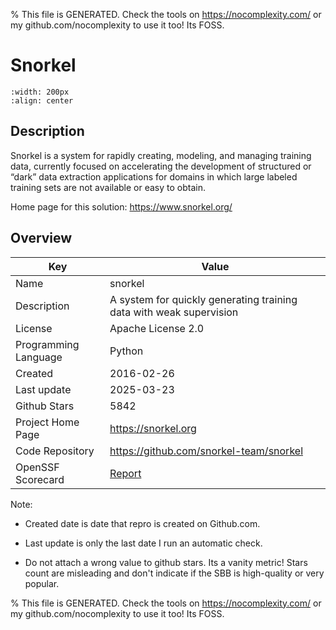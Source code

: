 
% This file is GENERATED. Check the tools on https://nocomplexity.com/ or my github.com/nocomplexity to use it too! Its FOSS. 

# Snorkel


```{image} https://github.com/snorkel-team/snorkel/raw/main/figs/logo_01.png 
:width: 200px 
:align: center 
```

## Description 

Snorkel is a system for rapidly creating, modeling, and managing training data, currently focused on accelerating the development of structured or “dark” data extraction applications for domains in which large labeled training sets are not available or easy to obtain.

Home page for this solution: https://www.snorkel.org/ 

## Overview 

| Key | Value |
| --- | --- |
| Name | snorkel |
| Description | A system for quickly generating training data with weak supervision |
| License | Apache License 2.0 |
| Programming Language | Python |
| Created | 2016-02-26 |
| Last update | 2025-03-23 |
| Github Stars | 5842 |
| Project Home Page | https://snorkel.org |
| Code Repository | https://github.com/snorkel-team/snorkel |
| OpenSSF Scorecard | [Report](https://securityscorecards.dev/viewer/?uri=github.com/snorkel-team/snorkel) |

Note:
 - Created date is date that repro is created on Github.com. 

- Last update is only the last date I run an automatic check. 

- Do not attach a wrong value to github stars. Its a vanity metric! Stars count are misleading and 
don't indicate if the SBB is high-quality or very popular.

% This file is GENERATED. Check the tools on https://nocomplexity.com/ or my github.com/nocomplexity to use it too! Its FOSS. 

